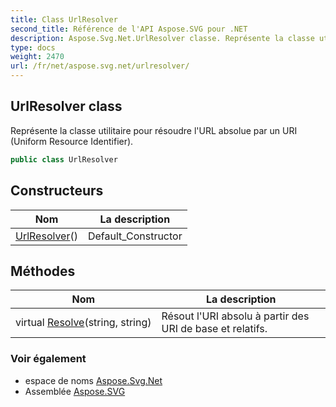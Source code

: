 ```yaml
---
title: Class UrlResolver
second_title: Référence de l'API Aspose.SVG pour .NET
description: Aspose.Svg.Net.UrlResolver classe. Représente la classe utilitaire pour résoudre lURL absolue par un URI Uniform Resource Identifier.
type: docs
weight: 2470
url: /fr/net/aspose.svg.net/urlresolver/
---
```

## UrlResolver class

Représente la classe utilitaire pour résoudre l'URL absolue par un URI (Uniform Resource Identifier).

```csharp
public class UrlResolver
```

## Constructeurs

| Nom | La description |
| --- | --- |
| [UrlResolver](urlresolver/)() | Default_Constructor |

## Méthodes

| Nom | La description |
| --- | --- |
| virtual [Resolve](../../aspose.svg.net/urlresolver/resolve/)(string, string) | Résout l'URI absolu à partir des URI de base et relatifs. |

### Voir également

* espace de noms [Aspose.Svg.Net](../../aspose.svg.net/)
* Assemblée [Aspose.SVG](../../)


